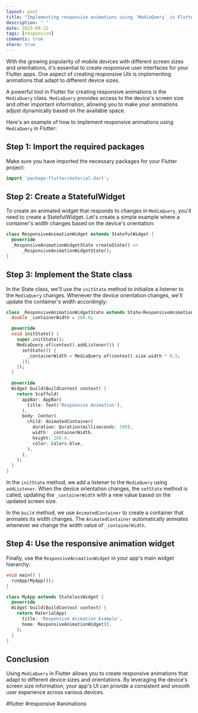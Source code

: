 ```yaml
---
layout: post
title: "Implementing responsive animations using `MediaQuery` in Flutter"
description: " "
date: 2023-09-22
tags: [responsive]
comments: true
share: true
---
```


With the growing popularity of mobile devices with different screen sizes and orientations, it's essential to create responsive user interfaces for your Flutter apps. One aspect of creating responsive UIs is implementing animations that adapt to different device sizes.

A powerful tool in Flutter for creating responsive animations is the `MediaQuery` class. `MediaQuery` provides access to the device's screen size and other important information, allowing you to make your animations adjust dynamically based on the available space.

Here's an example of how to implement responsive animations using `MediaQuery` in Flutter:

## Step 1: Import the required packages

Make sure you have imported the necessary packages for your Flutter project:

```dart
import 'package:flutter/material.dart';
```

## Step 2: Create a StatefulWidget

To create an animated widget that responds to changes in `MediaQuery`, you'll need to create a StatefulWidget. Let's create a simple example where a container's width changes based on the device's orientation:

```dart
class ResponsiveAnimationWidget extends StatefulWidget {
  @override
  _ResponsiveAnimationWidgetState createState() =>
      _ResponsiveAnimationWidgetState();
}
```

## Step 3: Implement the State class

In the State class, we'll use the `initState` method to initialize a listener to the `MediaQuery` changes. Whenever the device orientation changes, we'll update the container's width accordingly:

```dart
class _ResponsiveAnimationWidgetState extends State<ResponsiveAnimationWidget> {
  double _containerWidth = 200.0;

  @override
  void initState() {
    super.initState();
    MediaQuery.of(context).addListener(() {
      setState(() {
        _containerWidth = MediaQuery.of(context).size.width * 0.5;
      });
    });
  }

  @override
  Widget build(BuildContext context) {
    return Scaffold(
      appBar: AppBar(
        title: Text('Responsive Animation'),
      ),
      body: Center(
        child: AnimatedContainer(
          duration: Duration(milliseconds: 500),
          width: _containerWidth,
          height: 200.0,
          color: Colors.blue,
        ),
      ),
    );
  }
}
```

In the `initState` method, we add a listener to the `MediaQuery` using `addListener`. When the device orientation changes, the `setState` method is called, updating the `_containerWidth` with a new value based on the updated screen size.

In the `build` method, we use `AnimatedContainer` to create a container that animates its width changes. The `AnimatedContainer` automatically animates whenever we change the width value of `_containerWidth`.

## Step 4: Use the responsive animation widget

Finally, use the `ResponsiveAnimationWidget` in your app's main widget hierarchy:

```dart
void main() {
  runApp(MyApp());
}

class MyApp extends StatelessWidget {
  @override
  Widget build(BuildContext context) {
    return MaterialApp(
      title: 'Responsive Animation Example',
      home: ResponsiveAnimationWidget(),
    );
  }
}
```

## Conclusion

Using `MediaQuery` in Flutter allows you to create responsive animations that adapt to different device sizes and orientations. By leveraging the device's screen size information, your app's UI can provide a consistent and smooth user experience across various devices.

#flutter #responsive #animations